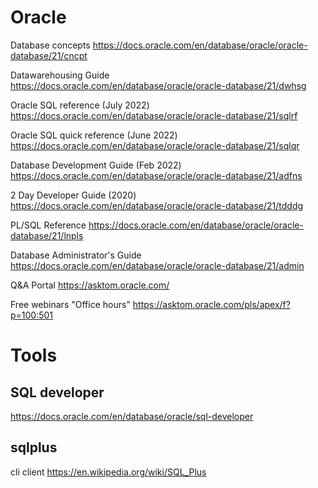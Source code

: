 # Oracle

Database concepts
https://docs.oracle.com/en/database/oracle/oracle-database/21/cncpt

Datawarehousing Guide
https://docs.oracle.com/en/database/oracle/oracle-database/21/dwhsg

Oracle SQL reference (July 2022)
https://docs.oracle.com/en/database/oracle/oracle-database/21/sqlrf

Oracle SQL quick reference (June 2022)
https://docs.oracle.com/en/database/oracle/oracle-database/21/sqlqr


Database Development Guide (Feb 2022)
https://docs.oracle.com/en/database/oracle/oracle-database/21/adfns

2 Day Developer Guide (2020)
https://docs.oracle.com/en/database/oracle/oracle-database/21/tdddg

PL/SQL Reference
https://docs.oracle.com/en/database/oracle/oracle-database/21/lnpls

Database Administrator's Guide
https://docs.oracle.com/en/database/oracle/oracle-database/21/admin

Q&A Portal https://asktom.oracle.com/

Free webinars "Office hours" https://asktom.oracle.com/pls/apex/f?p=100:501

# Tools
## SQL developer
https://docs.oracle.com/en/database/oracle/sql-developer

## sqlplus
cli client
https://en.wikipedia.org/wiki/SQL_Plus
